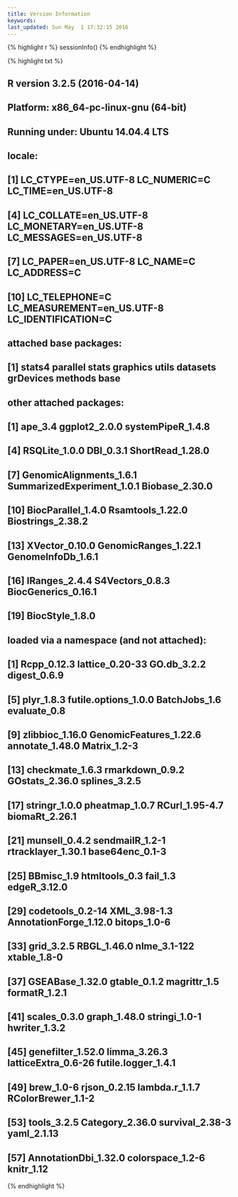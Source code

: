 ```yaml
---
title: Version Information
keywords: 
last_updated: Sun May  1 17:32:15 2016
---
```



{% highlight r %}
sessionInfo()
{% endhighlight %}

{% highlight txt %}
## R version 3.2.5 (2016-04-14)
## Platform: x86_64-pc-linux-gnu (64-bit)
## Running under: Ubuntu 14.04.4 LTS
## 
## locale:
##  [1] LC_CTYPE=en_US.UTF-8       LC_NUMERIC=C               LC_TIME=en_US.UTF-8       
##  [4] LC_COLLATE=en_US.UTF-8     LC_MONETARY=en_US.UTF-8    LC_MESSAGES=en_US.UTF-8   
##  [7] LC_PAPER=en_US.UTF-8       LC_NAME=C                  LC_ADDRESS=C              
## [10] LC_TELEPHONE=C             LC_MEASUREMENT=en_US.UTF-8 LC_IDENTIFICATION=C       
## 
## attached base packages:
## [1] stats4    parallel  stats     graphics  utils     datasets  grDevices methods   base     
## 
## other attached packages:
##  [1] ape_3.4                    ggplot2_2.0.0              systemPipeR_1.4.8         
##  [4] RSQLite_1.0.0              DBI_0.3.1                  ShortRead_1.28.0          
##  [7] GenomicAlignments_1.6.1    SummarizedExperiment_1.0.1 Biobase_2.30.0            
## [10] BiocParallel_1.4.0         Rsamtools_1.22.0           Biostrings_2.38.2         
## [13] XVector_0.10.0             GenomicRanges_1.22.1       GenomeInfoDb_1.6.1        
## [16] IRanges_2.4.4              S4Vectors_0.8.3            BiocGenerics_0.16.1       
## [19] BiocStyle_1.8.0           
## 
## loaded via a namespace (and not attached):
##  [1] Rcpp_0.12.3            lattice_0.20-33        GO.db_3.2.2            digest_0.6.9          
##  [5] plyr_1.8.3             futile.options_1.0.0   BatchJobs_1.6          evaluate_0.8          
##  [9] zlibbioc_1.16.0        GenomicFeatures_1.22.6 annotate_1.48.0        Matrix_1.2-3          
## [13] checkmate_1.6.3        rmarkdown_0.9.2        GOstats_2.36.0         splines_3.2.5         
## [17] stringr_1.0.0          pheatmap_1.0.7         RCurl_1.95-4.7         biomaRt_2.26.1        
## [21] munsell_0.4.2          sendmailR_1.2-1        rtracklayer_1.30.1     base64enc_0.1-3       
## [25] BBmisc_1.9             htmltools_0.3          fail_1.3               edgeR_3.12.0          
## [29] codetools_0.2-14       XML_3.98-1.3           AnnotationForge_1.12.0 bitops_1.0-6          
## [33] grid_3.2.5             RBGL_1.46.0            nlme_3.1-122           xtable_1.8-0          
## [37] GSEABase_1.32.0        gtable_0.1.2           magrittr_1.5           formatR_1.2.1         
## [41] scales_0.3.0           graph_1.48.0           stringi_1.0-1          hwriter_1.3.2         
## [45] genefilter_1.52.0      limma_3.26.3           latticeExtra_0.6-26    futile.logger_1.4.1   
## [49] brew_1.0-6             rjson_0.2.15           lambda.r_1.1.7         RColorBrewer_1.1-2    
## [53] tools_3.2.5            Category_2.36.0        survival_2.38-3        yaml_2.1.13           
## [57] AnnotationDbi_1.32.0   colorspace_1.2-6       knitr_1.12
{% endhighlight %}


